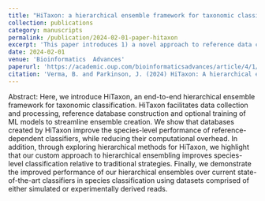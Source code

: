 ```yaml
---
title: "HiTaxon: a hierarchical ensemble framework for taxonomic classification of short reads"
collection: publications
category: manuscripts
permalink: /publication/2024-02-01-paper-hitaxon
excerpt: 'This paper introduces 1) a novel approach to reference data curation and 2) the use of hierarchical ensembles to improve taxonomic classification'
date: 2024-02-01
venue: 'Bioinformatics  Advances'
paperurl: 'https://academic.oup.com/bioinformaticsadvances/article/4/1/vbae016/7596620?login=false)'
citation: 'Verma, B. and Parkinson, J. (2024) HiTaxon: A hierarchical ensemble framework for taxonomic classification of short reads. Bioinformatics Advances. 4(1): vbae016.'
---
```


Abstract: Here, we introduce HiTaxon, an end-to-end hierarchical ensemble framework for taxonomic classification. HiTaxon facilitates data collection and processing, reference database construction and optional training of ML models to streamline ensemble creation. We show that databases created by HiTaxon improve the species-level performance of reference-dependent classifiers, while reducing their computational overhead. In addition, through exploring hierarchical methods for HiTaxon, we highlight that our custom approach to hierarchical ensembling improves species-level classification relative to traditional strategies. Finally, we demonstrate the improved performance of our hierarchical ensembles over current state-of-the-art classifiers in species classification using datasets comprised of either simulated or experimentally derived reads.
